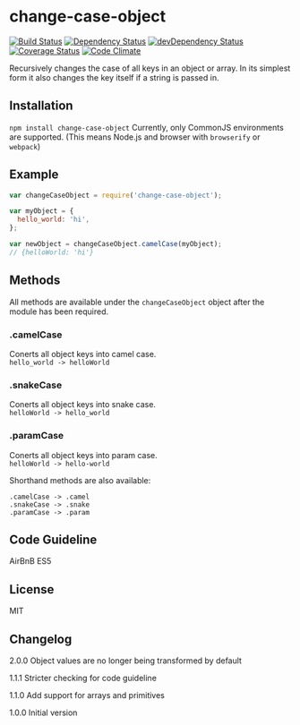 # change-case-object

[![Build Status](https://travis-ci.org/BinaryThumb/change-case-object.svg?branch=master)](https://travis-ci.org/BinaryThumb/change-case-object)
[![Dependency Status](https://david-dm.org/BinaryThumb/change-case-object.svg)](https://david-dm.org/BinaryThumb/change-case-object)
[![devDependency Status](https://david-dm.org/BinaryThumb/change-case-object/dev-status.svg)](https://david-dm.org/BinaryThumb/change-case-object#info=devDependencies)
[![Coverage Status](https://coveralls.io/repos/BinaryThumb/change-case-object/badge.svg?branch=master&service=github)](https://coveralls.io/github/BinaryThumb/change-case-object?branch=master)
[![Code Climate](https://codeclimate.com/github/BinaryThumb/change-case-object/badges/gpa.svg)](https://codeclimate.com/github/BinaryThumb/change-case-object)

Recursively changes the case of all keys in an object or array. In its simplest form it also changes the key itself if a string is passed in.

## Installation

`npm install change-case-object`
Currently, only CommonJS environments are supported. (This means Node.js and browser with `browserify` or `webpack`)

## Example

```javascript
var changeCaseObject = require('change-case-object');

var myObject = {
  hello_world: 'hi',
};

var newObject = changeCaseObject.camelCase(myObject);
// {helloWorld: 'hi'}
```

## Methods
All methods are available under the `changeCaseObject` object after the module has been required.

### .camelCase
Conerts all object keys into camel case.  
`hello_world -> helloWorld`

### .snakeCase
Conerts all object keys into snake case.  
`helloWorld -> hello_world`

### .paramCase
Conerts all object keys into param case.  
`helloWorld -> hello-world`

Shorthand methods are also available:
```
.camelCase -> .camel
.snakeCase -> .snake
.paramCase -> .param
```

## Code Guideline
AirBnB ES5

## License
MIT

## Changelog
2.0.0 Object values are no longer being transformed by default

1.1.1 Stricter checking for code guideline  

1.1.0 Add support for arrays and primitives  

1.0.0 Initial version
